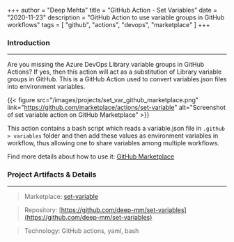 +++
author = "Deep Mehta"
title = "GitHub Action - Set Variables"
date = "2020-11-23"
description = "GitHub Action to use variable groups in GitHub workflows"
tags = [
    "github",
    "actions",
    "devops",
    "marketplace"
]
+++

### Introduction

---

Are you missing the Azure DevOps Library variable groups in GitHub Actions? If yes, then this action will act as a substitution of Library variable groups in GitHub.
This is a GitHub Action used to convert variables.json files into environment variables.

{{< figure src="/images/projects/set_var_github_marketplace.png" link="https://github.com/marketplace/actions/set-variable" alt="Screenshot of set variable action on GitHub Marketplace" >}}

This action contains a bash script which reads a variable.json file in `.github > variables` folder and then add these values as environment variables in workflow, thus allowing one to share variables among multiple workflows.

Find more details about how to use it: [GitHub Marketplace](https://github.com/marketplace/actions/set-variable)

### Project Artifacts & Details

---

> Marketplace: [set-variable](https://github.com/marketplace/actions/set-variable)

> Repository: [https://github.com/deep-mm/set-variables](https://github.com/deep-mm/set-variables)

> Technology: GitHub actions, yaml, bash

